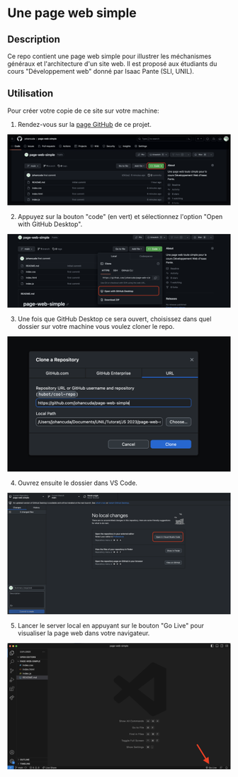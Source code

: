 # Une page web simple

## Description

Ce repo contient une page web simple pour illustrer les méchanismes généraux et l'architecture d'un site web. Il est proposé aux étudiants du cours "Développement web" donné par Isaac Pante (SLI, UNIL).

## Utilisation

Pour créer votre copie de ce site sur votre machine:

1. Rendez-vous sur la [page GitHub](https://github.com/johancuda/page-web-simple) de ce projet.

![Page GitHub](img/code_button.png)

2. Appuyez sur la bouton "code" (en vert) et sélectionnez l'option "Open with GitHub Desktop".

![Open with GitHub Desktop](img/open_github_desktop.png)

3. Une fois que  GitHub Desktop ce sera ouvert, choisissez dans quel dossier sur votre machine vous voulez cloner le repo.

![Clone](img/clone.png)

4. Ouvrez ensuite le dossier dans VS Code.

![Open VS Code](img/open_vs.png)

5. Lancer le server local en appuyant sur le bouton "Go Live" pour visualiser la page web dans votre navigateur.

![Lancer server live](img/run_server.png)
